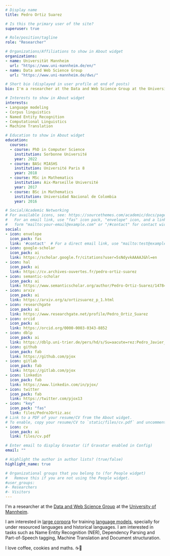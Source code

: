```yaml
---
# Display name
title: Pedro Ortiz Suarez

# Is this the primary user of the site?
superuser: true

# Role/position/tagline
role: "Researcher"

# Organizations/Affiliations to show in About widget
organizations: 
- name: Universität Mannheim 
  url: "https://www.uni-mannheim.de/en/"
- name: Data and Web Science Group
  url: "https://www.uni-mannheim.de/dws/"

# Short bio (displayed in user profile at end of posts)
bio: I'm a researcher at the Data and Web Science Group at the University of Mannheim.

# Interests to show in About widget
interests:
- Language modeling
- Corpus linguistics
- Named Entity Recognition
- Computational Linguistics
- Machine Translation

# Education to show in About widget
education:
  courses:
  - course: PhD in Computer Science
    institution: Sorbonne Université
    year: 2022
  - course: BASc MIASHS
    institution: Université Paris 8
    year: 2018
  - course: MSc in Mathematics
    institution: Aix-Marseille Université
    year: 2017
  - course: BSc in Mathematics
    institution: Universidad Nacional de Colombia
    year: 2016

# Social/Academic Networking
# For available icons, see: https://sourcethemes.com/academic/docs/page-builder/#icons
#   For an email link, use "fas" icon pack, "envelope" icon, and a link in the
#   form "mailto:your-email@example.com" or "/#contact" for contact widget.
social:
- icon: envelope
  icon_pack: fas
  link: '#contact'  # For a direct email link, use "mailto:test@example.org".
- icon: google-scholar
  icon_pack: ai
  link: https://scholar.google.fr/citations?user=5sNdyvkAAAAJ&hl=en
- icon: hal
  icon_pack: ai
  link: https://cv.archives-ouvertes.fr/pedro-ortiz-suarez
- icon: semantic-scholar
  icon_pack: ai
  link: https://www.semanticscholar.org/author/Pedro-Ortiz-Suarez/147846651?sort=influence
- icon: arxiv
  icon_pack: ai
  link: https://arxiv.org/a/ortizsuarez_p_1.html
- icon: researchgate
  icon_pack: ai
  link: https://www.researchgate.net/profile/Pedro_Ortiz_Suarez
- icon: orcid
  icon_pack: ai
  link: https://orcid.org/0000-0003-0343-8852
- icon: dblp
  icon_pack: ai
  link: https://dblp.uni-trier.de/pers/hd/s/Su=aacute=rez:Pedro_Javier_Ortiz
- icon: github
  icon_pack: fab
  link: https://github.com/pjox
- icon: gitlab
  icon_pack: fab
  link: https://gitlab.com/pjox
- icon: linkedin
  icon_pack: fab
  link: https://www.linkedin.com/in/pjox/
- icon: twitter
  icon_pack: fab
  link: https://twitter.com/pjox13
- icon: "key"
  icon_pack: "fas"
  link: files/PedroJOrtiz.asc
# Link to a PDF of your resume/CV from the About widget.
# To enable, copy your resume/CV to `static/files/cv.pdf` and uncomment the lines below.
- icon: cv
  icon_pack: ai
  link: files/cv.pdf

# Enter email to display Gravatar (if Gravatar enabled in Config)
email: ""

# Highlight the author in author lists? (true/false)
highlight_name: true

# Organizational groups that you belong to (for People widget)
#   Remove this if you are not using the People widget.
#user_groups:
#- Researchers
#- Visitors
---
```


I'm a researcher at the [Data and Web Science Group](https://www.uni-mannheim.de/dws/) at the [University of Mannheim](https://www.uni-mannheim.de/en/).

I am interested in [large corpora](https://oscar-corpus.com) for training [language models](https://camembert-model.fr), specially for under resourced languages and historical languages. I am interested in tasks such as Name Entity Recognition (NER), Dependency Parsing and Part-of-Speech tagging, Machine Translation and Document structuration.

I love coffee, cookies and maths. :coffee::cookie:
